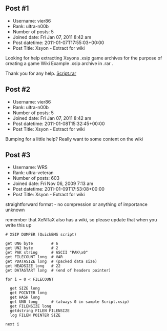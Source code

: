 ## Post #1
- Username: vier86
- Rank: ultra-n00b
- Number of posts: 5
- Joined date: Fri Jan 07, 2011 8:42 am
- Post datetime: 2011-01-07T17:55:03+00:00
- Post Title: Xsyon - Extract for wiki

Looking for help extracting Xsyons .xsip game archives for the purpose of creating a game Wiki
Example .xsip archive in .rar .

Thank you for any help.
[Script.rar](https://xentaxbackup.github.io/file/3779_Script.rar)
## Post #2
- Username: vier86
- Rank: ultra-n00b
- Number of posts: 5
- Joined date: Fri Jan 07, 2011 8:42 am
- Post datetime: 2011-01-08T15:32:45+00:00
- Post Title: Xsyon - Extract for wiki

Bumping for a little help?
Really want to some content on the wiki
## Post #3
- Username: WRS
- Rank: ultra-veteran
- Number of posts: 603
- Joined date: Fri Nov 06, 2009 7:13 am
- Post datetime: 2011-01-09T17:53:08+00:00
- Post Title: Xsyon - Extract for wiki

straightforward format - no compression or anything of importance unknown

remember that XeNTaX also has a wiki, so please update that when you write this up

```
# XSIP DUMPER (QuickBMS script)

get UN6 byte        # 6
get UN2 byte        # 2
get PAK string      # ASCII "PAK\x0"
get FILECOUNT long  # VAR
get PDATASIZE long  # (packed data size)
get HEADSIZE long   # 22
get DATASTART long  # (end of headers pointer)

for i = 0 < FILECOUNT

  get SIZE long
  get POINTER long
  get HASH long
  get UN0 long      # (always 0 in sample Script.xsip)
  get FILENSIZE long
  getdstring FILEN FILENSIZE
  log FILEN POINTER SIZE

next i

```

